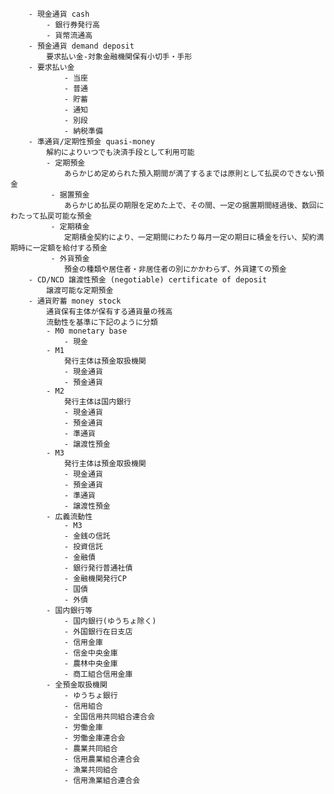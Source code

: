 
        - 現金通貨 cash
            - 銀行券発行高
            - 貨幣流通高
        - 預金通貨 demand deposit
            要求払い金-対象金融機関保有小切手・手形
        - 要求払い金
                - 当座
                - 普通
                - 貯蓄
                - 通知
                - 別段
                - 納税準備
        - 準通貨/定期性預金 quasi-money
            解約によりいつでも決済手段として利用可能
            - 定期預金
                あらかじめ定められた預入期間が満了するまでは原則として払戻のできない預金
             - 据置預金
                あらかじめ払戻の期限を定めた上で、その間、一定の据置期間経過後、数回にわたって払戻可能な預金
             - 定期積金
                定期積金契約により、一定期間にわたり毎月一定の期日に積金を行い、契約満期時に一定額を給付する預金
             - 外貨預金
                預金の種類や居住者・非居住者の別にかかわらず、外貨建ての預金
        - CD/NCD 譲渡性預金 (negotiable) certificate of deposit
            譲渡可能な定期預金
        - 通貨貯蓄 money stock
            通貨保有主体が保有する通貨量の残高
            流動性を基準に下記のように分類
            - M0 monetary base
                - 現金
            - M1
                発行主体は預金取扱機関
                - 現金通貨
                - 預金通貨
            - M2
                発行主体は国内銀行
                - 現金通貨
                - 預金通貨
                - 準通貨
                - 譲渡性預金
            - M3
                発行主体は預金取扱機関
                - 現金通貨
                - 預金通貨
                - 準通貨
                - 譲渡性預金
            - 広義流動性
                - M3
                - 金銭の信託
                - 投資信託
                - 金融債
                - 銀行発行普通社債
                - 金融機関発行CP
                - 国債
                - 外債
            - 国内銀行等
                - 国内銀行(ゆうちょ除く)
                - 外国銀行在日支店
                - 信用金庫
                - 信金中央金庫
                - 農林中央金庫
                - 商工組合信用金庫
            - 全預金取扱機関
                - ゆうちょ銀行
                - 信用組合
                - 全国信用共同組合連合会
                - 労働金庫
                - 労働金庫連合会
                - 農業共同組合
                - 信用農業組合連合会
                - 漁業共同組合
                - 信用漁業組合連合会
